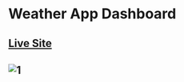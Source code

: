 # Weather App Dashboard 
## [Live Site](https://super-crumble-8f885e.netlify.app/)

## ![1](https://github.com/atmcmustafa/new_weather_app/assets/98126723/8193c252-9ffa-43db-a1b2-12d5ac912ab9)
